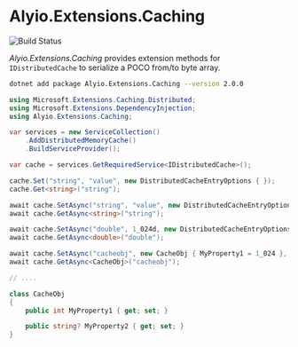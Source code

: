# Alyio.Extensions.Caching

![Build Status](https://github.com/qqbuby/Alyio.Extensions.Caching/actions/workflows/ci.yml/badge.svg?branch=main)

*Alyio.Extensions.Caching* provides extension methods for `IDistributedCache` to serialize a POCO from/to byte array.

```sh
dotnet add package Alyio.Extensions.Caching --version 2.0.0
```

```cs
using Microsoft.Extensions.Caching.Distributed;
using Microsoft.Extensions.DependencyInjection;
using Alyio.Extensions.Caching;

var services = new ServiceCollection()
    .AddDistributedMemoryCache()
    .BuildServiceProvider();

var cache = services.GetRequiredService<IDistributedCache>();

cache.Set("string", "value", new DistributedCacheEntryOptions { });
cache.Get<string>("string");

await cache.SetAsync("string", "value", new DistributedCacheEntryOptions { });
await cache.GetAsync<string>("string");

await cache.SetAsync("double", 1_024d, new DistributedCacheEntryOptions { });
await cache.GetAsync<double>("double");

await cache.SetAsync("cacheobj", new CacheObj { MyProperty1 = 1_024 }, new DistributedCacheEntryOptions { });
await cache.GetAsync<CacheObj>("cacheobj");

// ....

class CacheObj
{
    public int MyProperty1 { get; set; }

    public string? MyProperty2 { get; set; }
}
```
